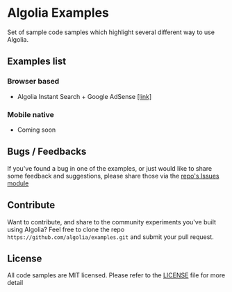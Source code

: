 # Algolia Examples
Set of sample code samples which highlight several different way to use Algolia.

## Examples list
### Browser based

* Algolia Instant Search + Google AdSense [[link]](/instant-search-google-adsense/)


### Mobile native
* Coming soon


## Bugs / Feedbacks
If you've found a bug in one of the examples, or just would like to share some feedback and suggestions, please share those via the [repo's Issues module](https://github.com/algolia/examples/issues)

## Contribute
Want to contribute, and share to the community experiments you've built using Algolia? Feel free to clone the repo `https://github.com/algolia/examples.git` and submit your pull request.

## License
All code samples are MIT licensed. Please refer to the [LICENSE](/LICENSE) file for more detail